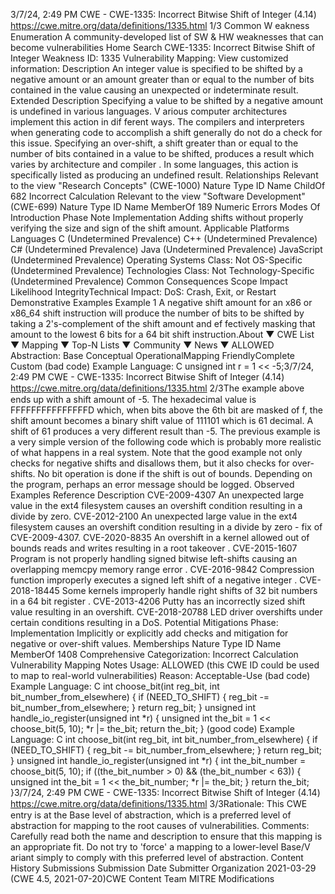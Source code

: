3/7/24, 2:49 PM CWE - CWE-1335: Incorrect Bitwise Shift of Integer (4.14)
https://cwe.mitre.org/data/deﬁnitions/1335.html 1/3
Common W eakness Enumeration
A community-developed list of SW & HW weaknesses that can become
vulnerabilities
Home Search
CWE-1335: Incorrect Bitwise Shift of Integer
Weakness ID: 1335
Vulnerability Mapping: 
View customized information:
 Description
An integer value is specified to be shifted by a negative amount or an amount greater than or equal to the number of bits contained in
the value causing an unexpected or indeterminate result.
 Extended Description
Specifying a value to be shifted by a negative amount is undefined in various languages. V arious computer architectures implement
this action in dif ferent ways. The compilers and interpreters when generating code to accomplish a shift generally do not do a check
for this issue.
Specifying an over-shift, a shift greater than or equal to the number of bits contained in a value to be shifted, produces a result which
varies by architecture and compiler . In some languages, this action is specifically listed as producing an undefined result.
 Relationships
 Relevant to the view "Research Concepts" (CWE-1000)
Nature Type ID Name
ChildOf 682 Incorrect Calculation
 Relevant to the view "Software Development" (CWE-699)
Nature Type ID Name
MemberOf 189 Numeric Errors
 Modes Of Introduction
Phase Note
Implementation Adding shifts without properly verifying the size and sign of the shift amount.
 Applicable Platforms
Languages
C (Undetermined Prevalence)
C++ (Undetermined Prevalence)
C# (Undetermined Prevalence)
Java (Undetermined Prevalence)
JavaScript (Undetermined Prevalence)
Operating Systems
Class: Not OS-Specific (Undetermined Prevalence)
Technologies
Class: Not Technology-Specific (Undetermined Prevalence)
 Common Consequences
Scope Impact Likelihood
IntegrityTechnical Impact: DoS: Crash, Exit, or Restart
 Demonstrative Examples
Example 1
A negative shift amount for an x86 or x86\_64 shift instruction will produce the number of bits to be shifted by taking a 2's-complement
of the shift amount and ef fectively masking that amount to the lowest 6 bits for a 64 bit shift instruction.About ▼ CWE List ▼ Mapping ▼ Top-N Lists ▼ Community ▼ News ▼
ALLOWED
Abstraction: Base
Conceptual OperationalMapping
FriendlyComplete Custom
(bad code) Example Language: C 
unsigned int r = 1 << -5;3/7/24, 2:49 PM CWE - CWE-1335: Incorrect Bitwise Shift of Integer (4.14)
https://cwe.mitre.org/data/deﬁnitions/1335.html 2/3The example above ends up with a shift amount of -5. The hexadecimal value is FFFFFFFFFFFFFFFD which, when bits above the
6th bit are masked of f, the shift amount becomes a binary shift value of 111101 which is 61 decimal. A shift of 61 produces a very
different result than -5. The previous example is a very simple version of the following code which is probably more realistic of what
happens in a real system.
Note that the good example not only checks for negative shifts and disallows them, but it also checks for over-shifts. No bit operation
is done if the shift is out of bounds. Depending on the program, perhaps an error message should be logged.
 Observed Examples
Reference Description
CVE-2009-4307 An unexpected large value in the ext4 filesystem causes an overshift condition resulting in a divide by
zero.
CVE-2012-2100 An unexpected large value in the ext4 filesystem causes an overshift condition resulting in a divide by
zero - fix of CVE-2009-4307.
CVE-2020-8835 An overshift in a kernel allowed out of bounds reads and writes resulting in a root takeover .
CVE-2015-1607 Program is not properly handling signed bitwise left-shifts causing an overlapping memcpy memory
range error .
CVE-2016-9842 Compression function improperly executes a signed left shift of a negative integer .
CVE-2018-18445 Some kernels improperly handle right shifts of 32 bit numbers in a 64 bit register .
CVE-2013-4206 Putty has an incorrectly sized shift value resulting in an overshift.
CVE-2018-20788 LED driver overshifts under certain conditions resulting in a DoS.
 Potential Mitigations
Phase: Implementation
Implicitly or explicitly add checks and mitigation for negative or over-shift values.
 Memberships
Nature Type ID Name
MemberOf 1408 Comprehensive Categorization: Incorrect Calculation
 Vulnerability Mapping Notes
Usage: ALLOWED (this CWE ID could be used to map to real-world vulnerabilities)
Reason: Acceptable-Use
(bad code) Example Language: C 
int choose\_bit(int reg\_bit, int bit\_number\_from\_elsewhere)
{
if (NEED\_TO\_SHIFT)
{
reg\_bit -= bit\_number\_from\_elsewhere;
}
return reg\_bit;
}
unsigned int handle\_io\_register(unsigned int \*r)
{
unsigned int the\_bit = 1 << choose\_bit(5, 10);
\*r |= the\_bit;
return the\_bit;
}
(good code) Example Language: C 
int choose\_bit(int reg\_bit, int bit\_number\_from\_elsewhere)
{
if (NEED\_TO\_SHIFT)
{
reg\_bit -= bit\_number\_from\_elsewhere;
}
return reg\_bit;
}
unsigned int handle\_io\_register(unsigned int \*r)
{
int the\_bit\_number = choose\_bit(5, 10);
if ((the\_bit\_number > 0) && (the\_bit\_number < 63))
{
unsigned int the\_bit = 1 << the\_bit\_number;
\*r |= the\_bit;
}
return the\_bit;
}3/7/24, 2:49 PM CWE - CWE-1335: Incorrect Bitwise Shift of Integer (4.14)
https://cwe.mitre.org/data/deﬁnitions/1335.html 3/3Rationale:
This CWE entry is at the Base level of abstraction, which is a preferred level of abstraction for mapping to the root causes of
vulnerabilities.
Comments:
Carefully read both the name and description to ensure that this mapping is an appropriate fit. Do not try to 'force' a mapping to a
lower-level Base/V ariant simply to comply with this preferred level of abstraction.
 Content History
 Submissions
Submission Date Submitter Organization
2021-03-29
(CWE 4.5, 2021-07-20)CWE Content Team MITRE
 Modifications